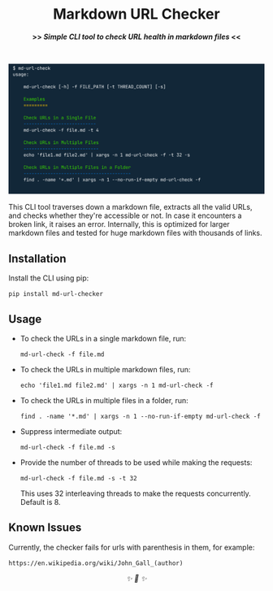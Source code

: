 <div align="center">

<h1>Markdown URL Checker</h1>
<strong>>> <i>Simple CLI tool to check URL health in markdown files</i> <<</strong>

&nbsp;

![img](./art/logo.png)

</div>


This CLI tool traverses down a markdown file, extracts all the valid URLs, and checks whether they're accessible or not. In case it encounters a broken link, it raises an error. Internally, this is optimized for larger markdown files and tested for huge markdown files with thousands of links.

## Installation

Install the CLI using pip:

```
pip install md-url-checker
```


## Usage

* To check the URLs in a single markdown file, run:

    ```
    md-url-check -f file.md
    ```

* To check the URLs in multiple markdown files, run:

    ```
    echo 'file1.md file2.md' | xargs -n 1 md-url-check -f
    ```

* To check the URLs in multiple files in a folder, run:

    ```
    find . -name '*.md' | xargs -n 1 --no-run-if-empty md-url-check -f
    ```

* Suppress intermediate output:

    ```
    md-url-check -f file.md -s
    ```

* Provide the number of threads to be used while making the requests:

    ```
    md-url-check -f file.md -s -t 32
    ```

    This uses 32 interleaving threads to make the requests concurrently. Default is 8.

## Known Issues

Currently, the checker fails for urls with parenthesis in them, for example:

```
https://en.wikipedia.org/wiki/John_Gall_(author)
```

<div align="center">
<i> ✨ 🍰 ✨ </i>
</div>
